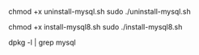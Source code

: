 chmod +x uninstall-mysql.sh
sudo ./uninstall-mysql.sh

chmod +x install-mysql8.sh
sudo ./install-mysql8.sh

dpkg -l | grep mysql
